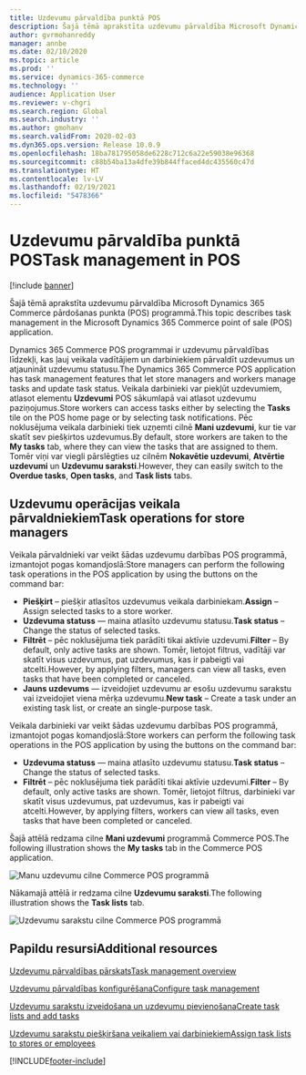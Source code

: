 ```yaml
---
title: Uzdevumu pārvaldība punktā POS
description: Šajā tēmā aprakstīta uzdevumu pārvaldība Microsoft Dynamics 365 Commerce pārdošanas punkta (POS) programmā.
author: gvrmohanreddy
manager: annbe
ms.date: 02/10/2020
ms.topic: article
ms.prod: ''
ms.service: dynamics-365-commerce
ms.technology: ''
audience: Application User
ms.reviewer: v-chgri
ms.search.region: Global
ms.search.industry: ''
ms.author: gmohanv
ms.search.validFrom: 2020-02-03
ms.dyn365.ops.version: Release 10.0.9
ms.openlocfilehash: 18ba781795058de6228c712c6a22e59038e96368
ms.sourcegitcommit: c88b54ba13a4dfe39b844ffaced4dc435560c47d
ms.translationtype: HT
ms.contentlocale: lv-LV
ms.lasthandoff: 02/19/2021
ms.locfileid: "5478366"
---
```

# <a name="task-management-in-pos"></a><span data-ttu-id="2668e-103">Uzdevumu pārvaldība punktā POS</span><span class="sxs-lookup"><span data-stu-id="2668e-103">Task management in POS</span></span>

[!include [banner](includes/banner.md)]

<span data-ttu-id="2668e-104">Šajā tēmā aprakstīta uzdevumu pārvaldība Microsoft Dynamics 365 Commerce pārdošanas punkta (POS) programmā.</span><span class="sxs-lookup"><span data-stu-id="2668e-104">This topic describes task management in the Microsoft Dynamics 365 Commerce point of sale (POS) application.</span></span>

<span data-ttu-id="2668e-105">Dynamics 365 Commerce POS programmai ir uzdevumu pārvaldības līdzekļi, kas ļauj veikala vadītājiem un darbiniekiem pārvaldīt uzdevumus un atjaunināt uzdevumu statusu.</span><span class="sxs-lookup"><span data-stu-id="2668e-105">The Dynamics 365 Commerce POS application has task management features that let store managers and workers manage tasks and update task status.</span></span> <span data-ttu-id="2668e-106">Veikala darbinieki var piekļūt uzdevumiem, atlasot elementu **Uzdevumi** POS sākumlapā vai atlasot uzdevumu paziņojumus.</span><span class="sxs-lookup"><span data-stu-id="2668e-106">Store workers can access tasks either by selecting the **Tasks** tile on the POS home page or by selecting task notifications.</span></span> <span data-ttu-id="2668e-107">Pēc noklusējuma veikala darbinieki tiek uzņemti cilnē **Mani uzdevumi**, kur tie var skatīt sev piešķirtos uzdevumus.</span><span class="sxs-lookup"><span data-stu-id="2668e-107">By default, store workers are taken to the **My tasks** tab, where they can view the tasks that are assigned to them.</span></span> <span data-ttu-id="2668e-108">Tomēr viņi var viegli pārslēgties uz cilnēm **Nokavētie uzdevumi**, **Atvērtie uzdevumi** un **Uzdevumu saraksti**.</span><span class="sxs-lookup"><span data-stu-id="2668e-108">However, they can easily switch to the **Overdue tasks**, **Open tasks**, and **Task lists** tabs.</span></span>

## <a name="task-operations-for-store-managers"></a><span data-ttu-id="2668e-109">Uzdevumu operācijas veikala pārvaldniekiem</span><span class="sxs-lookup"><span data-stu-id="2668e-109">Task operations for store managers</span></span>

<span data-ttu-id="2668e-110">Veikala pārvaldnieki var veikt šādas uzdevumu darbības POS programmā, izmantojot pogas komandjoslā:</span><span class="sxs-lookup"><span data-stu-id="2668e-110">Store managers can perform the following task operations in the POS application by using the buttons on the command bar:</span></span>

- <span data-ttu-id="2668e-111">**Piešķirt** – piešķir atlasītos uzdevumus veikala darbiniekam.</span><span class="sxs-lookup"><span data-stu-id="2668e-111">**Assign** – Assign selected tasks to a store worker.</span></span>
- <span data-ttu-id="2668e-112">**Uzdevuma statuss** — maina atlasīto uzdevumu statusu.</span><span class="sxs-lookup"><span data-stu-id="2668e-112">**Task status** – Change the status of selected tasks.</span></span>
- <span data-ttu-id="2668e-113">**Filtrēt** – pēc noklusējuma tiek parādīti tikai aktīvie uzdevumi.</span><span class="sxs-lookup"><span data-stu-id="2668e-113">**Filter** – By default, only active tasks are shown.</span></span> <span data-ttu-id="2668e-114">Tomēr, lietojot filtrus, vadītāji var skatīt visus uzdevumus, pat uzdevumus, kas ir pabeigti vai atcelti.</span><span class="sxs-lookup"><span data-stu-id="2668e-114">However, by applying filters, managers can view all tasks, even tasks that have been completed or canceled.</span></span>
- <span data-ttu-id="2668e-115">**Jauns uzdevums** — izveidojiet uzdevumu ar esošu uzdevumu sarakstu vai izveidojiet viena mērķa uzdevumu.</span><span class="sxs-lookup"><span data-stu-id="2668e-115">**New task** – Create a task under an existing task list, or create an single-purpose task.</span></span>

<span data-ttu-id="2668e-116">Veikala darbinieki var veikt šādas uzdevumu darbības POS programmā, izmantojot pogas komandjoslā:</span><span class="sxs-lookup"><span data-stu-id="2668e-116">Store workers can perform the following task operations in the POS application by using the buttons on the command bar:</span></span>

- <span data-ttu-id="2668e-117">**Uzdevuma statuss** — maina atlasīto uzdevumu statusu.</span><span class="sxs-lookup"><span data-stu-id="2668e-117">**Task status** – Change the status of selected tasks.</span></span>
- <span data-ttu-id="2668e-118">**Filtrēt** – pēc noklusējuma tiek parādīti tikai aktīvie uzdevumi.</span><span class="sxs-lookup"><span data-stu-id="2668e-118">**Filter** – By default, only active tasks are shown.</span></span> <span data-ttu-id="2668e-119">Tomēr, lietojot filtrus, darbinieki var skatīt visus uzdevumus, pat uzdevumus, kas ir pabeigti vai atcelti.</span><span class="sxs-lookup"><span data-stu-id="2668e-119">However, by applying filters, workers can view all tasks, even tasks that have been completed or canceled.</span></span>

<span data-ttu-id="2668e-120">Šajā attēlā redzama cilne **Mani uzdevumi** programmā Commerce POS.</span><span class="sxs-lookup"><span data-stu-id="2668e-120">The following illustration shows the **My tasks** tab in the Commerce POS application.</span></span>

![Manu uzdevumu cilne Commerce POS programmā](media/POS-task-management.png)

<span data-ttu-id="2668e-122">Nākamajā attēlā ir redzama cilne **Uzdevumu saraksti**.</span><span class="sxs-lookup"><span data-stu-id="2668e-122">The following illustration shows the **Task lists** tab.</span></span>

![Uzdevumu sarakstu cilne Commerce POS programmā](media/POS-task-lists-management.png)

## <a name="additional-resources"></a><span data-ttu-id="2668e-124">Papildu resursi</span><span class="sxs-lookup"><span data-stu-id="2668e-124">Additional resources</span></span>

[<span data-ttu-id="2668e-125">Uzdevumu pārvaldības pārskats</span><span class="sxs-lookup"><span data-stu-id="2668e-125">Task management overview</span></span>](task-mgmt-overview.md)

[<span data-ttu-id="2668e-126">Uzdevumu pārvaldības konfigurēšana</span><span class="sxs-lookup"><span data-stu-id="2668e-126">Configure task management</span></span>](task-mgmt-configure.md)

[<span data-ttu-id="2668e-127">Uzdevumu sarakstu izveidošana un uzdevumu pievienošana</span><span class="sxs-lookup"><span data-stu-id="2668e-127">Create task lists and add tasks</span></span>](task-mgmt-create-lists.md)

[<span data-ttu-id="2668e-128">Uzdevumu sarakstu piešķiršana veikaliem vai darbiniekiem</span><span class="sxs-lookup"><span data-stu-id="2668e-128">Assign task lists to stores or employees</span></span>](task-mgmt-assign-lists.md)


[!INCLUDE[footer-include](../includes/footer-banner.md)]
